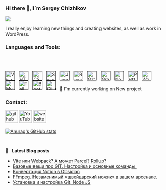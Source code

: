 ### Hi there 👋, I`m Sergey Chizhikov

![](https://napli.ru/github.png)

I really enjoy learning new things and creating websites, as well as work in WordPress.

### Languages and Tools:

<br>
<br>

[<img align="left" alt="Visual Studio Code" width="30px" src="https://cdn.jsdelivr.net/gh/devicons/devicon/icons/vscode/vscode-original.svg" style="padding-right:10px;" />]()
[<img align="left" alt="HTML5" width="30px" src="https://cdn.jsdelivr.net/gh/devicons/devicon/icons/html5/html5-original.svg" style="padding-right:10px;" />]()
[<img align="left" alt="CSS3" width="30px" src="https://cdn.jsdelivr.net/gh/devicons/devicon/icons/css3/css3-original.svg" style="padding-right:10px;" />]()
[<img align="left" alt="Sass" width="30px" src="https://cdn.jsdelivr.net/gh/devicons/devicon/icons/sass/sass-original.svg" style="padding-right:10px;" />]()
[<img align="left" alt="JavaScript" width="30px" src="https://cdn.jsdelivr.net/gh/devicons/devicon/icons/javascript/javascript-original.svg" style="padding-right:10px;" />]()
[<img align="left" alt="React" width="30px" src="https://cdn.jsdelivr.net/gh/devicons/devicon/icons/react/react-original.svg" style="padding-right:10px;" />]()
[<img align="left" alt="Gatsby" width="30px" src="https://cdn.jsdelivr.net/gh/devicons/devicon/icons/gatsby/gatsby-original.svg" style="padding-right:10px;" />]()
[<img align="left" alt="GraphQL" width="30px" src="https://cdn.jsdelivr.net/gh/devicons/devicon/icons/graphql/graphql-plain.svg" style="padding-right:10px;" />]()
[<img align="left" alt="Node.js" width="30px" src="https://cdn.jsdelivr.net/gh/devicons/devicon/icons/nodejs/nodejs-original.svg" style="padding-right:10px;" />]()
[<img align="left" alt="PHP" width="30px" src="https://cdn.jsdelivr.net/gh/devicons/devicon/icons/php/php-original.svg" style="padding-right:10px;" />]()
[<img align="left" alt="WordPress" width="30px" src="https://cdn.jsdelivr.net/gh/devicons/devicon/icons/wordpress/wordpress-original.svg" style="padding-right:10px;" />]()
[<img align="left" alt="MySQL" width="30px" src="https://cdn.jsdelivr.net/gh/devicons/devicon/icons/mysql/mysql-original.svg" style="padding-right:10px;" />]()
[<img align="left" alt="Tailwind" width="30px" src="https://cdn.jsdelivr.net/gh/devicons/devicon/icons/tailwindcss/tailwindcss-original.svg" style="padding-right:10px;" />]()
[<img align="left" alt="Bootstrap" width="30px" src="https://cdn.jsdelivr.net/gh/devicons/devicon/icons/bootstrap/bootstrap-original-wordmark.svg" style="padding-right:10px;" />]()
[<img align="left" alt="Git" width="30px" src="https://cdn.jsdelivr.net/gh/devicons/devicon/icons/git/git-original.svg" style="padding-right:10px;" />]()

<br/>
<br/>

- 🔭 I’m currently working on New project

### Contact:

[<img src='https://cdn.simpleicons.org/github/ffc124' alt='github' height='40'>](https://github.com/SergioChizhikov) [<img src='https://cdn.simpleicons.org/youtube/ffc124' alt='YouTube' height='40'>](https://www.youtube.com/channel/UCYnxIB9mCubB_3LBSvqBwOA)
[<img src='https://cdn.simpleicons.org/icloud/ffc124' alt='website' height='40'>](https://napli.ru)

<!-- ![GitHub stats](https://github-readme-stats-sergiochizhikov.vercel.app/api?username=SergioChizhikov&show_icons=true&count_private=true&theme=dark) -->
[![Anurag's GitHub stats](https://github-readme-stats.vercel.app/api?username=SergioChizhikov)](https://github.com/anuraghazra/github-readme-stats)

<br/>

📕 &nbsp; **Latest Blog posts**

<!-- BLOG-POST-LIST:START -->
- [Vite или Webpack? А может Parcel? Rollup?](https://napli.ru/vite-%d0%b8%d0%bb%d0%b8-webpack-%d0%b0-%d0%bc%d0%be%d0%b6%d0%b5%d1%82-parcel-rollup/)
- [Базовые вещи про GIT. Настройка и основные команды.](https://napli.ru/base-about-git/)
- [Конвертация Notion в Obsidian](https://napli.ru/notion-to-obsidian/)
- [FFmpeg. Незаменимый «швейцарский ножик» в вашем арсенале.](https://napli.ru/ffmpeg-multimedia-framework/)
- [Установка и настройка Git, Node JS](https://napli.ru/gitnodejs/)
<!-- BLOG-POST-LIST:END -->
